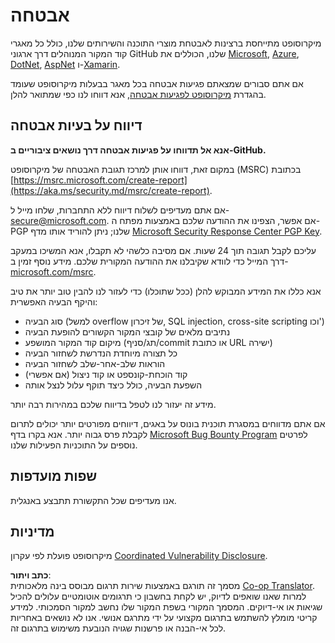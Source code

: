 <!--
CO_OP_TRANSLATOR_METADATA:
{
  "original_hash": "d8fe220fa2850df0759b07cf391ea77c",
  "translation_date": "2025-07-12T07:25:11+00:00",
  "source_file": "SECURITY.md",
  "language_code": "he"
}
-->
# אבטחה

מיקרוסופט מתייחסת ברצינות לאבטחת מוצרי התוכנה והשירותים שלנו, כולל כל מאגרי קוד המקור המנוהלים דרך ארגוני GitHub שלנו, הכוללים את [Microsoft](https://github.com/Microsoft), [Azure](https://github.com/Azure), [DotNet](https://github.com/dotnet), [AspNet](https://github.com/aspnet) ו-[Xamarin](https://github.com/xamarin).

אם אתם סבורים שמצאתם פגיעות אבטחה בכל מאגר בבעלות מיקרוסופט שעומד בהגדרת [מיקרוסופט לפגיעות אבטחה](https://aka.ms/security.md/definition), אנא דווחו לנו כפי שמתואר להלן.

## דיווח על בעיות אבטחה

**אנא אל תדווחו על פגיעות אבטחה דרך נושאים ציבוריים ב-GitHub.**

במקום זאת, דווחו אותן למרכז תגובת האבטחה של מיקרוסופט (MSRC) בכתובת [https://msrc.microsoft.com/create-report](https://aka.ms/security.md/msrc/create-report).

אם אתם מעדיפים לשלוח דיווח ללא התחברות, שלחו מייל ל-[secure@microsoft.com](mailto:secure@microsoft.com). אם אפשר, הצפינו את ההודעה שלכם באמצעות מפתח ה-PGP שלנו; ניתן להוריד אותו מדף [Microsoft Security Response Center PGP Key](https://aka.ms/security.md/msrc/pgp).

עליכם לקבל תגובה תוך 24 שעות. אם מסיבה כלשהי לא תקבלו, אנא המשיכו במעקב דרך המייל כדי לוודא שקיבלנו את ההודעה המקורית שלכם. מידע נוסף זמין ב-[microsoft.com/msrc](https://www.microsoft.com/msrc).

אנא כללו את המידע המבוקש להלן (ככל שתוכלו) כדי לעזור לנו להבין טוב יותר את טיב והיקף הבעיה האפשרית:

* סוג הבעיה (למשל overflow של זיכרון, SQL injection, cross-site scripting וכו')
* נתיבים מלאים של קובצי המקור הקשורים להופעת הבעיה
* מיקום קוד המקור המושפע (תג/סניף/commit או כתובת URL ישירה)
* כל תצורה מיוחדת הנדרשת לשחזור הבעיה
* הוראות שלב-אחר-שלב לשחזור הבעיה
* קוד הוכחת-קונספט או קוד ניצול (אם אפשרי)
* השפעת הבעיה, כולל כיצד תוקף עלול לנצל אותה

מידע זה יעזור לנו לטפל בדיווח שלכם במהירות רבה יותר.

אם אתם מדווחים במסגרת תוכנית בונוס על באגים, דיווחים מפורטים יותר יכולים לתרום לקבלת פרס גבוה יותר. אנא בקרו בדף [Microsoft Bug Bounty Program](https://aka.ms/security.md/msrc/bounty) לפרטים נוספים על התוכניות הפעילות שלנו.

## שפות מועדפות

אנו מעדיפים שכל התקשורת תתבצע באנגלית.

## מדיניות

מיקרוסופט פועלת לפי עקרון [Coordinated Vulnerability Disclosure](https://aka.ms/security.md/cvd).

**כתב ויתור**:  
מסמך זה תורגם באמצעות שירות תרגום מבוסס בינה מלאכותית [Co-op Translator](https://github.com/Azure/co-op-translator). למרות שאנו שואפים לדיוק, יש לקחת בחשבון כי תרגומים אוטומטיים עלולים להכיל שגיאות או אי-דיוקים. המסמך המקורי בשפת המקור שלו נחשב למקור הסמכותי. למידע קריטי מומלץ להשתמש בתרגום מקצועי על ידי מתרגם אנושי. אנו לא נושאים באחריות לכל אי-הבנה או פרשנות שגויה הנובעת משימוש בתרגום זה.